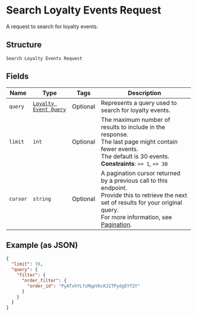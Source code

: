 
# Search Loyalty Events Request

A request to search for loyalty events.

## Structure

`Search Loyalty Events Request`

## Fields

| Name | Type | Tags | Description |
|  --- | --- | --- | --- |
| `query` | [`Loyalty Event Query`](../../doc/models/loyalty-event-query.md) | Optional | Represents a query used to search for loyalty events. |
| `limit` | `int` | Optional | The maximum number of results to include in the response.<br>The last page might contain fewer events.<br>The default is 30 events.<br>**Constraints**: `>= 1`, `<= 30` |
| `cursor` | `string` | Optional | A pagination cursor returned by a previous call to this endpoint.<br>Provide this to retrieve the next set of results for your original query.<br>For more information, see [Pagination](../../https://developer.squareup.com/docs/basics/api101/pagination). |

## Example (as JSON)

```json
{
  "limit": 30,
  "query": {
    "filter": {
      "order_filter": {
        "order_id": "PyATxhYLfsMqpVkcKJITPydgEYfZY"
      }
    }
  }
}
```

